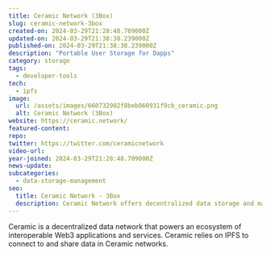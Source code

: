```yaml
---
title: Ceramic Network (3Box)
slug: ceramic-network-3box
created-on: 2024-03-29T21:28:48.709000Z
updated-on: 2024-03-29T21:38:38.239000Z
published-on: 2024-03-29T21:38:38.239000Z
description: "Portable User Storage for Dapps"
category: storage
tags:
  - developer-tools
tech:
  - ipfs
image:
  url: /assets/images/660732902f8beb060931f9cb_ceramic.png
  alt: Ceramic Network (3Box)
website: https://ceramic.network/
featured-content:
repo:
twitter: https://twitter.com/ceramicnetwork
video-url:
year-joined: 2024-03-29T21:28:48.709000Z
news-update:
subcategories:
  - data-storage-management
seo:
  title: Ceramic Network - 3Box
  description: Ceramic Network offers decentralized data storage and management solutions.
---
```


Ceramic is a decentralized data network that powers an ecosystem of interoperable Web3 applications and services. Ceramic relies on IPFS to connect to and share data in Ceramic networks.
